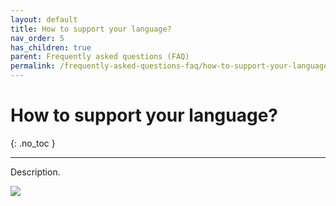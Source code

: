 ```yaml
---
layout: default
title: How to support your language?
nav_order: 5
has_children: true
parent: Frequently asked questions (FAQ)
permalink: /frequently-asked-questions-faq/how-to-support-your-language
---
```


# How to support your language?
{: .no_toc }

---

Description.

![](/orderlord-help-kds/assets/images/kds/section_kitchen_history_1.png)